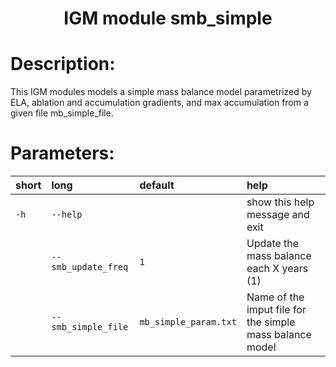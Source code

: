 
### <h1 align="center" id="title">IGM module smb_simple </h1>

# Description:

This IGM modules models a simple mass balance model  parametrized by ELA, ablation
and accumulation gradients, and max accumulation from a given file mb_simple_file.
 
# Parameters: 


|short|long|default|help|
| :--- | :--- | :--- | :--- |
|`-h`|`--help`||show this help message and exit|
||`--smb_update_freq`|`1`|Update the mass balance each X years (1)|
||`--smb_simple_file`|`mb_simple_param.txt`|Name of the imput file for the simple mass balance model|
